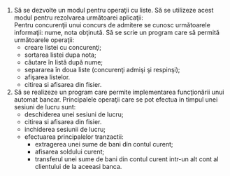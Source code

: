 <ol><li> Să se dezvolte un modul pentru operaţii cu liste. Să se utilizeze acest modul pentru
rezolvarea următoarei aplicaţii: <br>
Pentru concurenţii unui concurs de admitere se cunosc următoarele informaţii:
nume, nota obţinută. Să se scrie un program care să permită următoarele operaţii:<br/>
<ul> 
<li> creare listei cu concurenţi;</li>
<li> sortarea listei dupa nota;</li>
<li> căutare în listă după nume;</li>
<li> separarea în doua liste (concurenţi admişi şi respinşi);</li>
<li> afişarea listelor. </li>
<li> citirea si afisarea din fisier.</li> </ul>
</li>
 <li> Să se realizeze un program care permite implementarea funcţionării unui automat
bancar. Principalele operaţii care se pot efectua in timpul unei sesiuni de lucru sunt:<br/>
    <ul>
     <li> deschiderea unei sesiuni de lucru;</li>
     <li> citirea si afisarea din fisier.</li>
     <li> inchiderea sesiunii de lucru;</li>
<li> efectuarea principalelor tranzactii:<ul> <li> extragerea unei sume de bani din contul curent;</li><li> afisarea soldului curent;</li><li> transferul unei sume de bani din contul curent intr-un alt cont al
     clientului de la aceeasi banca.<br/> </li> </li>
</ol>
